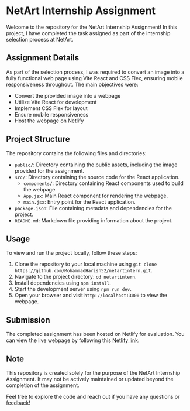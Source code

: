 # NetArt Internship Assignment

Welcome to the repository for the NetArt Internship Assignment! In this project, I have completed the task assigned as part of the internship selection process at NetArt.

## Assignment Details

As part of the selection process, I was required to convert an image into a fully functional web page using Vite React and CSS Flex, ensuring mobile responsiveness throughout. The main objectives were:

- Convert the provided image into a webpage
- Utilize Vite React for development
- Implement CSS Flex for layout
- Ensure mobile responsiveness
- Host the webpage on Netlify

## Project Structure

The repository contains the following files and directories:

- `public/`: Directory containing the public assets, including the image provided for the assignment.
- `src/`: Directory containing the source code for the React application.
  - `components/`: Directory containing React components used to build the webpage.
  - `App.jsx`: Main React component for rendering the webpage.
  - `main.jsx`: Entry point for the React application.
- `package.json`: File containing metadata and dependencies for the project.
- `README.md`: Markdown file providing information about the project.

## Usage

To view and run the project locally, follow these steps:

1. Clone the repository to your local machine using `git clone https://github.com/MohammadHarish52/netartintern.git`.
2. Navigate to the project directory: `cd netartintern`.
3. Install dependencies using `npm install`.
4. Start the development server using `npm run dev`.
5. Open your browser and visit `http://localhost:3000` to view the webpage.

## Submission

The completed assignment has been hosted on Netlify for evaluation. You can view the live webpage by following this [Netlify link]([https://example.com](https://netinternuitest.netlify.app/)).

## Note

This repository is created solely for the purpose of the NetArt Internship Assignment. It may not be actively maintained or updated beyond the completion of the assignment.

Feel free to explore the code and reach out if you have any questions or feedback!

